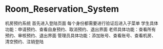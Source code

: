 # Room_Reservation_System
机房预约系统
首先进入登陆页面
每个身份都需要进行验证后进入子菜单
学生具体功能：申请预约、查看自身预约、取消预约、退出界面
老师具体功能：查看所有预约、审核预约、退出界面
管理员具体功能：添加账号、查看账号、查看机房、清空预约、注销登陆
